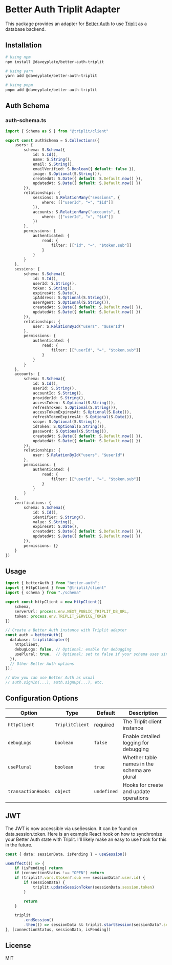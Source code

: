 # Better Auth Triplit Adapter

This package provides an adapter for [Better Auth](https://better-auth.com/) to use [Triplit](https://triplit.dev/) as a database backend.

## Installation

```bash
# Using npm
npm install @daveyplate/better-auth-triplit

# Using yarn
yarn add @daveyplate/better-auth-triplit

# Using pnpm
pnpm add @daveyplate/better-auth-triplit
```

## Auth Schema

### auth-schema.ts
```typescript
import { Schema as S } from "@triplit/client"

export const authSchema = S.Collections({
    users: {
        schema: S.Schema({
            id: S.Id(),
            name: S.String(),
            email: S.String(),
            emailVerified: S.Boolean({ default: false }),
            image: S.Optional(S.String()),
            createdAt: S.Date({ default: S.Default.now() }),
            updatedAt: S.Date({ default: S.Default.now() })
        }),
        relationships: {
            sessions: S.RelationMany("sessions", {
                where: [["userId", "=", "$id"]]
            }),
            accounts: S.RelationMany("accounts", {
                where: [["userId", "=", "$id"]]
            })
        },
        permissions: {
            authenticated: {
                read: {
                    filter: [["id", "=", "$token.sub"]]
                }
            }
        }
    },
    sessions: {
        schema: S.Schema({
            id: S.Id(),
            userId: S.String(),
            token: S.String(),
            expiresAt: S.Date(),
            ipAddress: S.Optional(S.String()),
            userAgent: S.Optional(S.String()),
            createdAt: S.Date({ default: S.Default.now() }),
            updatedAt: S.Date({ default: S.Default.now() })
        }),
        relationships: {
            user: S.RelationById("users", "$userId")
        },
        permissions: {
            authenticated: {
                read: {
                    filter: [["userId", "=", "$token.sub"]]
                }
            }
        }
    },
    accounts: {
        schema: S.Schema({
            id: S.Id(),
            userId: S.String(),
            accountId: S.String(),
            providerId: S.String(),
            accessToken: S.Optional(S.String()),
            refreshToken: S.Optional(S.String()),
            accessTokenExpiresAt: S.Optional(S.Date()),
            refreshTokenExpiresAt: S.Optional(S.Date()),
            scope: S.Optional(S.String()),
            idToken: S.Optional(S.String()),
            password: S.Optional(S.String()),
            createdAt: S.Date({ default: S.Default.now() }),
            updatedAt: S.Date({ default: S.Default.now() })
        }),
        relationships: {
            user: S.RelationById("users", "$userId")
        },
        permissions: {
            authenticated: {
                read: {
                    filter: [["userId", "=", "$token.sub"]]
                }
            }
        }
    },
    verifications: {
        schema: S.Schema({
            id: S.Id(),
            identifier: S.String(),
            value: S.String(),
            expiresAt: S.Date(),
            createdAt: S.Date({ default: S.Default.now() }),
            updatedAt: S.Date({ default: S.Default.now() })
        }),
        permissions: {}
    }
})
```

## Usage

```typescript
import { betterAuth } from "better-auth";
import { HttpClient } from "@triplit/client"
import { schema } from "./schema"

export const httpClient = new HttpClient({
    schema,
    serverUrl: process.env.NEXT_PUBLIC_TRIPLIT_DB_URL,
    token: process.env.TRIPLIT_SERVICE_TOKEN
})

// Create a Better Auth instance with Triplit adapter
const auth = betterAuth({
  database: triplitAdapter({
    httpClient,
    debugLogs: false, // Optional: enable for debugging
    usePlural: true,  // Optional: set to false if your schema uses singular names
  }),
  // Other Better Auth options
});

// Now you can use Better Auth as usual
// auth.signIn(...), auth.signUp(...), etc.
```

## Configuration Options

| Option | Type | Default | Description |
|--------|------|---------|-------------|
| `httpClient` | `TriplitClient` | required | The Triplit client instance |
| `debugLogs` | `boolean` | `false` | Enable detailed logging for debugging |
| `usePlural` | `boolean` | `true` | Whether table names in the schema are plural |
| `transactionHooks` | `object` | `undefined` | Hooks for create and update operations |

## JWT

The JWT is now accessible via useSession. It can be found on data.session.token. Here is an example React hook on how to synchronize your Better Auth state with Triplit. I'll likely make an easy to use hook for this in the future.

```ts
const { data: sessionData, isPending } = useSession()

useEffect(() => {
    if (isPending) return
    if (connectionStatus !== "OPEN") return
    if (triplit?.vars.$token?.sub === sessionData?.user.id) {
        if (sessionData) {
            triplit.updateSessionToken(sessionData.session.token)
        }

        return
    }

    triplit
        .endSession()
        .then(() => sessionData && triplit.startSession(sessionData?.session.token))
}, [connectionStatus, sessionData, isPending])
```

## License

MIT
